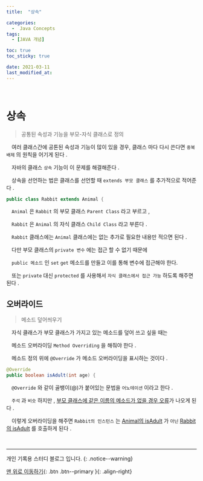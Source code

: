 ```yaml
---
title:  "상속" 

categories:
  -  Java Concepts
tags:
  - [JAVA 개념]

toc: true
toc_sticky: true

date: 2021-03-11
last_modified_at: 
---
```



<br>

# 상속

> 공통된 속성과 기능을 부모-자식 클래스로 정의

　여러 클래스간에 공톤된 속성과 기능이 많이 있을 경우, 클래스 마다 다시 쓴다면 `중복 배제` 의 원칙을 어기게 된다 .

　자바의 클래스 `상속` 기능이 이 문제를 해결해준다 . 

　상속을 선언하는 법은 클래스를 선언할 때 `extends 부모 클래스` 를 추가적으로 적어준다 . 

```java
public class Rabbit extends Animal {
```

　`Animal` 은 `Rabbit` 의 부모 클래스 `Parent Class` 라고 부르고 , 

　`Rabbit` 은 `Animal` 의 자식 클래스 `Child Class` 라고 부른다 .

　`Rabbit` 클래스에는 `Animal` 클래스에는 없는 추가로 필요한 내용만 적으면 된다 .

　다만 부모 클래스의 `private 변수` 에는 접근 할 수 없기 때문에 

　`public 메소드` 인 `set` `get` 메소드를 만들고 이를 통해 변수에 접근해야 한다.

　또는 `private` 대신 `protected` 를 사용해서 `자식 클래스에서 접근 가능` 하도록 해주면 된다 .

## 오버라이드

> 메소드 덮어씌우기

　자식 클래스가 부모 클래스가 가지고 있는 메소드를 덮어 쓰고 싶을 때는 

　메소드 오버라이딩 `Method Overriding` 을 해줘야 한다 .

　메소드 정의 위에 `@Override` 가 메소드 오버라이딩을 표시하는 것이다 .

```java
@Override
public boolean isAdult(int age) {
```

　`@Override` 와 같이 골뱅이(@)가 붙어있는 문법을 `어노테이션` 이라고 한다 .

　`주석` 과 `비슷` 하지만 , <u>부모 클래스에 같은 이름의 메소드가 없을 경우 오류</u>가 나오게 된다 .

　이렇게 오버라이딩을 해주면 `Rabbit의 인스턴스` 는 <u>Animal의 isAdult</u> 가 `아닌` <u>Rabbit의 isAdult</u> 를 호출하게 된다 .

<br>

***

개인 기록용 스터디 블로그 입니다.
{: .notice--warning}

[맨 위로 이동하기](#){: .btn .btn--primary }{: .align-right}